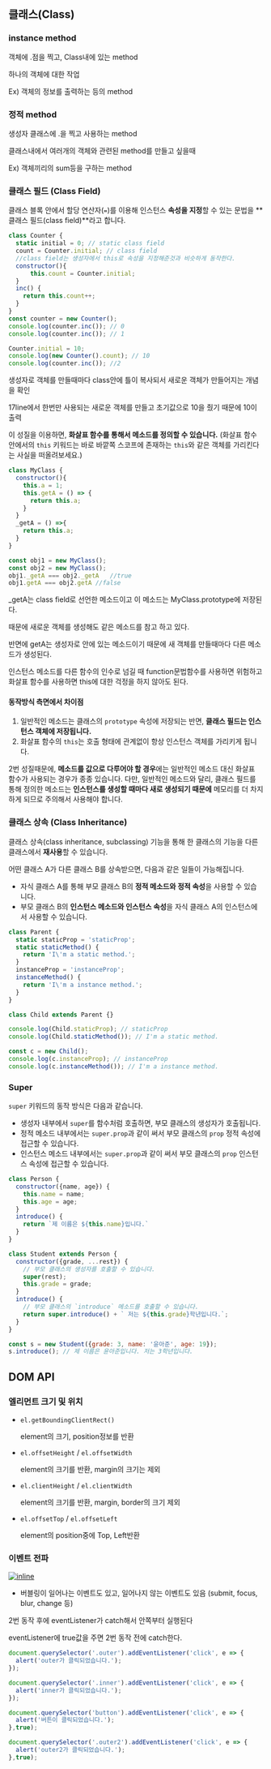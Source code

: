 ## 클래스(Class)

### instance method

객체에 .점을 찍고, Class내에 있는 method

하나의 객체에 대한 작업

Ex) 객체의 정보를 출력하는 등의 method

### 정적 method

생성자 클래스에 .을 찍고 사용하는 method

클래스내에서 여러개의 객체와 관련된 method를 만들고 싶을때

Ex) 객체끼리의 sum등을 구하는 method



### 클래스 필드 (Class Field)

클래스 블록 안에서 할당 연산자(`=`)를 이용해 인스턴스 **속성을 지정**할 수 있는 문법을 **클래스 필드(class field)**라고 합니다.

```js
class Counter {
  static initial = 0; // static class field
  count = Counter.initial; // class field
  //class field는 생성자에서 this로 속성을 지정해준것과 비슷하게 동작한다.
  constructor(){
      this.count = Counter.initial;
  }
  inc() {
    return this.count++;
  }
}
const counter = new Counter();
console.log(counter.inc()); // 0
console.log(counter.inc()); // 1

Counter.initial = 10;
console.log(new Counter().count); // 10
console.log(counter.inc()); //2
```

생성자로 객체를 만들때마다 class안에 틀이 복사되서 새로운 객체가 만들어지는 개념을 확인

17line에서 한번만 사용되는 새로운 객체를 만들고 초기값으로 10을 줬기 때문에 10이 출력



이 성질을 이용하면, **화살표 함수를 통해서 메소드를 정의할 수 있습니다.** (화살표 함수 안에서의 `this` 키워드는 바로 바깥쪽 스코프에 존재하는 `this`와 같은 객체를 가리킨다는 사실을 떠올려보세요.)

```js
class MyClass {
  constructor(){
    this.a = 1;
    this.getA = () => {
      return this.a;
    }
  }
  _getA = () =>{
    return this.a;
  }
}

const obj1 = new MyClass();
const obj2 = new MyClass();
obj1._getA === obj2._getA	//true
obj1.getA === obj2.getA	//false
```

_getA는 class field로 선언한 메소드이고 이 메소드는 MyClass.prototype에 저장된다.

때문에 새로운 객체를 생성해도 같은 메소드를 참고 하고 있다.

반면에 getA는 생성자로 안에 있는 메소드이기 때문에 새 객체를 만들때마다 다른 메소드가 생성된다.

인스턴스 메소드를 다른 함수의 인수로 넘길 때 function문법함수를 사용하면 위험하고 화살표 함수를 사용하면 this에 대한 걱정을 하지 않아도 된다.

#### 동작방식 측면에서 차이점

1. 일반적인 메소드는 클래스의 `prototype` 속성에 저장되는 반면, **클래스 필드는 인스턴스 객체에 저장됩니다.**
2. 화살표 함수의 `this`는 호출 형태에 관계없이 항상 인스턴스 객체를 가리키게 됩니다.

2번 성질때문에, **메소드를 값으로 다루어야 할 경우**에는 일반적인 메소드 대신 화살표 함수가 사용되는 경우가 종종 있습니다. 다만, 일반적인 메소드와 달리, 클래스 필드를 통해 정의한 메소드는 **인스턴스를 생성할 때마다 새로 생성되기 때문에** 메모리를 더 차지하게 되므로 주의해서 사용해야 합니다.



### 클래스 상속 (Class Inheritance)

클래스 상속(class inheritance, subclassing) 기능을 통해 한 클래스의 기능을 다른 클래스에서 **재사용**할 수 있습니다.

어떤 클래스 A가 다른 클래스 B를 상속받으면, 다음과 같은 일들이 가능해집니다.

- 자식 클래스 A를 통해 부모 클래스 B의 **정적 메소드와 정적 속성**을 사용할 수 있습니다.
- 부모 클래스 B의 **인스턴스 메소드와 인스턴스 속성**을 자식 클래스 A의 인스턴스에서 사용할 수 있습니다.

```js
class Parent {
  static staticProp = 'staticProp';
  static staticMethod() {
    return 'I\'m a static method.';
  }
  instanceProp = 'instanceProp';
  instanceMethod() {
    return 'I\'m a instance method.';
  }
}

class Child extends Parent {}

console.log(Child.staticProp); // staticProp
console.log(Child.staticMethod()); // I'm a static method.

const c = new Child();
console.log(c.instanceProp); // instanceProp
console.log(c.instanceMethod()); // I'm a instance method.
```



### Super

`super` 키워드의 동작 방식은 다음과 같습니다.

- 생성자 내부에서 `super`를 함수처럼 호출하면, 부모 클래스의 생성자가 호출됩니다.
- 정적 메소드 내부에서는 `super.prop`과 같이 써서 부모 클래스의 `prop` 정적 속성에 접근할 수 있습니다.
- 인스턴스 메소드 내부에서는 `super.prop`과 같이 써서 부모 클래스의 `prop` 인스턴스 속성에 접근할 수 있습니다.

```js
class Person {
  constructor({name, age}) {
    this.name = name;
    this.age = age;
  }
  introduce() {
    return `제 이름은 ${this.name}입니다.`
  }
}

class Student extends Person {
  constructor({grade, ...rest}) {
    // 부모 클래스의 생성자를 호출할 수 있습니다.
    super(rest);
    this.grade = grade;
  }
  introduce() {
    // 부모 클래스의 `introduce` 메소드를 호출할 수 있습니다.
    return super.introduce() + ` 저는 ${this.grade}학년입니다.`;
  }
}

const s = new Student({grade: 3, name: '윤아준', age: 19});
s.introduce(); // 제 이름은 윤아준입니다. 저는 3학년입니다.
```


## DOM API

### 엘리먼트 크기 및 위치

- `el.getBoundingClientRect()`

  element의 크기, position정보를 반환

- `el.offsetHeight` / `el.offsetWidth`

  element의 크기를 반환, margin의 크기는 제외

- `el.clientHeight` / `el.clientWidth`

  element의 크기를 반환, margin, border의 크기 제외

- `el.offsetTop` / `el.offsetLeft`

  element의 position중에 Top, Left반환

### 이벤트 전파

[![inline](https://github.com/fds9/fds-dom-api/raw/master/images/eventphases.png)](https://github.com/fds9/fds-dom-api/blob/master/images/eventphases.png)

- 버블링이 일어나는 이벤트도 있고, 일어나지 않는 이벤트도 있음 (submit, focus, blur, change 등)

2번 동작 후에 eventListener가 catch해서 안쪽부터 실행된다

eventListener에 true값을 주면 2번 동작 전에 catch한다.

```js
document.querySelector('.outer').addEventListener('click', e => {
  alert('outer가 클릭되었습니다.');
});

document.querySelector('.inner').addEventListener('click', e => {
  alert('inner가 클릭되었습니다.');
});

document.querySelector('button').addEventListener('click', e => {
  alert('버튼이 클릭되었습니다.');
},true);

document.querySelector('.outer2').addEventListener('click', e => {
  alert('outer2가 클릭되었습니다.');
},true);
```

